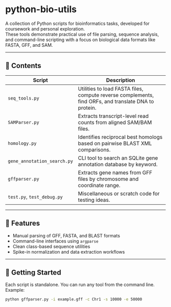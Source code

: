 # python-bio-utils

A collection of Python scripts for bioinformatics tasks, developed for coursework and personal exploration.  
These tools demonstrate practical use of file parsing, sequence analysis, and command-line scripting with a focus on biological data formats like FASTA, GFF, and SAM.

---

## 📁 Contents

| Script                      | Description                                                                 |
|----------------------------|-----------------------------------------------------------------------------|
| `seq_tools.py`             | Utilities to load FASTA files, compute reverse complements, find ORFs, and translate DNA to protein. |
| `SAMParser.py`             | Extracts transcript-level read counts from aligned SAM/BAM files.           |
| `homology.py`              | Identifies reciprocal best homologs based on pairwise BLAST XML comparisons.|
| `gene_annotation_search.py`| CLI tool to search an SQLite gene annotation database by keyword.           |
| `gffparser.py`             | Extracts gene names from GFF files by chromosome and coordinate range.      |
| `test.py`, `test_debug.py` | Miscellaneous or scratch code for testing ideas.                            |

---

## 🧪 Features

- Manual parsing of GFF, FASTA, and BLAST formats
- Command-line interfaces using `argparse`
- Clean class-based sequence utilities
- Spike-in normalization and data extraction workflows

---

## 🚀 Getting Started

Each script is standalone. You can run any tool from the command line. Example:

```bash
python gffparser.py -i example.gff -c Chr1 -s 10000 -e 50000
